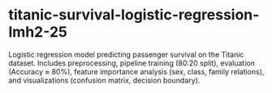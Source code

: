 # titanic-survival-logistic-regression-lmh2-25
Logistic regression model predicting passenger survival on the Titanic dataset. Includes preprocessing, pipeline training (80:20 split), evaluation (Accuracy ≈ 80%), feature importance analysis (sex, class, family relations), and visualizations (confusion matrix, decision boundary).
